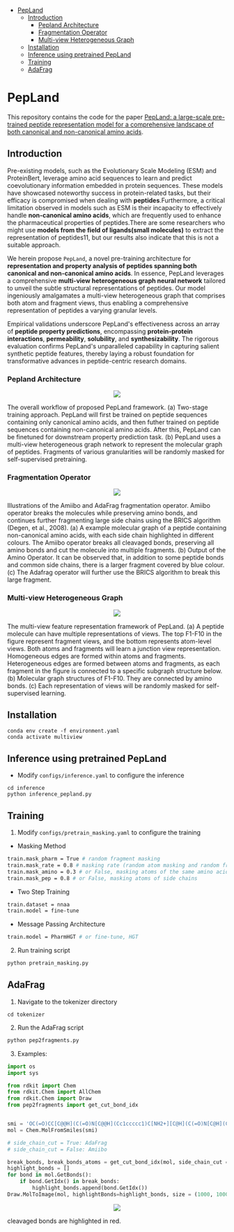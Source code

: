 - [PepLand](#pepland)
  - [Introduction](#introduction)
    - [Pepland Architecture](#pepland-architecture)
    - [Fragmentation Operator](#fragmentation-operator)
    - [Multi-view Heterogeneous Graph](#multi-view-heterogeneous-graph)
  - [Installation](#installation)
  - [Inference using pretrained PepLand](#inference-using-pretrained-pepland)
  - [Training](#training)
  - [AdaFrag](#adafrag)

# PepLand 

This repository contains the code for the paper [PepLand: a large-scale pre-trained peptide representation model for a comprehensive landscape of both canonical and non-canonical amino acids](https://arxiv.org/abs/2311.04419).



## Introduction

Pre-existing models, such as the Evolutionary Scale Modeling (ESM) and ProteinBert, leverage amino acid sequences to learn and predict coevolutionary information embedded in protein sequences. These models have showcased noteworthy success in protein-related tasks, but their efficacy is compromised when dealing with **peptides**.Furthermore, a critical limitation observed in models such as ESM is their incapacity to effectively handle **non-canonical amino acids**, which are frequently used to enhance the pharmaceutical properties of peptides.There are some researchers who might use **models from the field of ligands(small molecules)** to extract the representation of peptides11, but our results also indicate that this is not a suitable approach.

We herein propose `PepLand`, a novel pre-training architecture for **representation and property analysis of peptides spanning both canonical and non-canonical amino acids**. In essence, PepLand leverages a comprehensive **multi-view heterogeneous graph neural network** tailored to unveil the subtle structural representations of peptides. Our model ingeniously amalgamates a multi-view heterogeneous graph that comprises both atom and fragment views, thus enabling a comprehensive representation of peptides a varying granular levels.

Empirical validations underscore PepLand's effectiveness across an array of **peptide property predictions**, encompassing **protein-protein interactions**, **permeability**, **solubility**, and **synthesizability**. The rigorous evaluation confirms PepLand's unparalleled capability in capturing salient synthetic peptide features, thereby laying a robust foundation for transformative advances in peptide-centric research domains.


### Pepland Architecture
<p align="center">
  <img src="./doc/arch.png" />
</p>

The overall workflow of proposed PepLand framework. (a) Two-stage training approach. PepLand will first be trained on peptide sequences containing only canonical amino acids, and then futher trained on peptide sequences containing non-canonical amino acids. After this, PepLand can be finetuned for downstream property prediction task. (b) PepLand uses a multi-view heterogeneous graph network to represent the molecular graph of peptides. Fragments of various granularities will be randomly masked for self-supervised pretraining.


### Fragmentation Operator

<p align="center">
  <img src="./doc/fragmentation.png" />
</p>

Illustrations of the Amiibo and AdaFrag fragmentation operator. Amiibo operator breaks the molecules while preserving amino bonds, and continues further fragmenting large side chains using the BRICS algorithm (Degen, et al., 2008). (a) A example molecular graph of a peptide containing non-canonical amino acids, with each side chain highlighted in different colours. The Amiibo operator breaks all cleavaged bonds, preserving all amino bonds and cut the molecule into multiple fragments. (b) Output of the Amino Operator. It can be observed that, in addition to some peptide bonds and common side chains, there is a larger fragment covered by blue colour. (c) The Adafrag operator will further use the BRICS algorithm to break this large fragment.

### Multi-view Heterogeneous Graph

<p align="center">
  <img src="./doc/multi-view.png" />
</p>

The multi-view feature representation framework of PepLand. (a) A peptide molecule can have multiple representations of views. The top F1-F10 in the figure represent fragment views, and the bottom represents atom-level views. Both atoms and fragments will learn a junction view representation. Homogeneous edges are formed within atoms and fragments. Heterogeneous edges are formed between atoms and fragments, as each fragment in the figure is connected to a specific subgraph structure below. (b) Molecular graph structures of F1-F10. They are connected by amino bonds. (c) Each representation of views will be randomly masked for self-supervised learning.



## Installation
```shell
conda env create -f environment.yaml
conda activate multiview
```

## Inference using pretrained PepLand

- Modify `configs/inference.yaml` to configure the inference 
```
cd inference 
python inference_pepland.py
```

## Training

1. Modify `configs/pretrain_masking.yaml` to configure the training
- Masking Method
```bash
train.mask_pharm = True # random fragment masking
train.mask_rate = 0.8 # masking rate (random atom masking and random fragment masking)
train.mask_amino = 0.3 # or False, masking atoms of the same amino acid.
train.mask_pep = 0.8 # or False, masking atoms of side chains 
```
- Two Step Training
```bash
train.dataset = nnaa
train.model = fine-tune
```
- Message Passing Architecture
```bash
train.model = PharmHGT # or fine-tune, HGT
```
2. Run training script
```bash
python pretrain_masking.py
```

## AdaFrag

1. Navigate to the tokenizer directory
```
cd tokenizer
```
2. Run the AdaFrag script
```bash
python pep2fragments.py
```
3. Examples:
```python
import os
import sys

from rdkit import Chem
from rdkit.Chem import AllChem
from rdkit.Chem import Draw
from pep2fragments import get_cut_bond_idx


smi = 'OC(=O)CC[C@@H](C(=O)N[C@@H](Cc1ccccc1)C[NH2+][C@H](C(=O)N[C@H](C(=O)N[C@H](C(=O)O)CCC(=O)O)CCC[NH+]=C(N)N)Cc1ccccc1)NC(=O)[C@H]([C@H](O)C)NC(=O)[C@H]1[NH2+]CCC1'
mol = Chem.MolFromSmiles(smi)

# side_chain_cut = True: AdaFrag 
# side_chain_cut = False: Amiibo

break_bonds, break_bonds_atoms = get_cut_bond_idx(mol, side_chain_cut = True)
highlight_bonds = []
for bond in mol.GetBonds():
    if bond.GetIdx() in break_bonds:
        highlight_bonds.append(bond.GetIdx())
Draw.MolToImage(mol, highlightBonds=highlight_bonds, size = (1000, 1000))
```

<p align="center">
  <img src="./doc/Adafrag.png" />
</p>

cleavaged bonds are highlighted in red.
